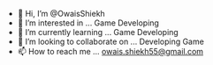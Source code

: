 - 👋 Hi, I’m @OwaisShiekh
- 👀 I’m interested in ... Game Developing
- 🌱 I’m currently learning ... Game Developing
- 💞️ I’m looking to collaborate on ... Developing Game
- 📫 How to reach me ... owais.shiekh55@gmail.com

<!---
OwaisShiekh/OwaisShiekh is a ✨ special ✨ repository because its `README.md` (this file) appears on your GitHub profile.
You can click the Preview link to take a look at your changes.
--->
